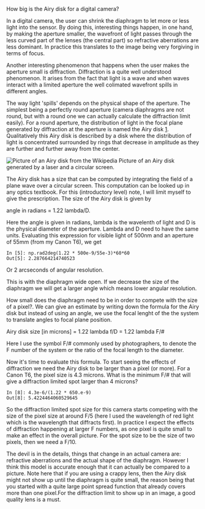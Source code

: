 How big is the Airy disk for a digital camera?

In a digital camera, the user can shrink the diaphragm to let more 
or less light into the sensor. By doing this, interesting things
happen, in one hand, by making the aperture smaller, the wavefront of light
passes through the less curved part of the lenses (the central part) so 
refractive aberrations are less dominant. In practice this translates to the 
image being very forgiving in terms of focus.

Another interesting phenomenon that happens when the user makes the 
aperture small is diffraction. Diffraction is a quite well understood phenomenon. It arises from the fact that light is a wave and when waves interact with 
a limited aperture the well colimated wavefront spills in different angles.

The way light 'spills' depends on the physical shape of the aperture. The 
simplest being a perfectly round aperture (camera diaphragms are not 
round, but with a round one we can actually calculate the diffraction limit
easily). For a round aperture, the distribution of light in the focal plane
generated by diffraction at the aperture is named the Airy disk [1]. Qualitatively
 this Airy disk is described by a disk where the distribution of light is
 concentrated surrounded by rings that decrease in amplitude as they are 
further and further away from the center.

![Picture of an Airy disk from the Wikipedia](https://upload.wikimedia.org/wikipedia/commons/thumb/3/3a/Beugungsscheibchen.k.720.jpg/1280px-Beugungsscheibchen.k.720.jpg) Picture of an Airy disk generated by a laser and a circular screen.

The Airy disk has a size that can be computed by integrating the field 
of a plane wave over a circular screen. This computation can be looked up 
in any optics textbook. For this (introductory level) note, I will limit 
myself to give the prescription. The size of the Airy disk is given by 

angle in radians = 1.22 lambda/D.

Here the angle is given in radians, lambda is the wavelenth of light and D is the physical diameter of the aperture. Lambda and D need to have the same units. Evaluating this expression for visible light of 500nm and an aperture of 
55mm (from my Canon T6), we get 

```
In [5]: np.rad2deg(1.22 * 500e-9/55e-3)*60*60
Out[5]: 2.287664214740523 
```

Or 2 arcseconds of angular resolution.

This is with the diaphragm wide open. If we decrease the size of the diaphragm
 we will get a larger angle which means lower angular resolution.

How small does the diaphragm need to be in order to compete with the size 
of a pixel?. We can give an estimate by writing down the formula for 
the Airy disk but instead of using an angle, we use the focal lenght of the
 the system to translate angles to focal plane position.

Airy disk size [in microns] = 1.22 lambda f/D = 1.22 lambda F/#

Here I use the symbol F/# commonly used by photographers, to denote the F
number of the system or the ratio of the focal length to the diameter.

Now it's time to evaluate this formula. To start seeing the effects of
 diffraction we need the Airy disk to be larger than a pixel (or more). For a Canon T6, the pixel size is 4.3 microns. What is the minimum F/# that will 
give a diffraction limited spot larger than 4 microns? 

```
In [8]: 4.3e-6/(1.22 * 650.e-9)
Out[8]: 5.4224464060529645
```

So the diffraction limited spot size for this camera starts competing with the size of the pixel size at around F/5 (here I used the wavelength of red light which is the wavelength that diffracts first). In practice I expect the effects of diffraction happening at larger F numbers, as one pixel is quite small to make an effect in the overall picture. For the spot size to be the size of
two pixels, then we need a F/10. 

The devil is in the details, things that change in an actual camera are: 
refractive aberrations and the actual shape of the diaphragm. However I think 
this model is accurate enough that it can actually be compared to a picture. Note here that if you are using a crappy lens, then the Airy disk might not show up until the diaphragm is quite small, the reason being that you started with a quite large point spread function that already covers more than one pixel.For the diffraction limit to show up in an image, a good quality lens is a must.

[1]: https://en.wikipedia.org/wiki/Airy_disk

